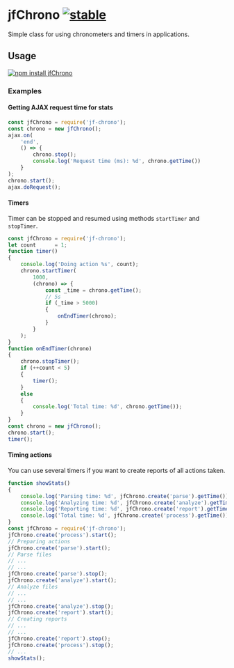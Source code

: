 # jfChrono [![stable](http://badges.github.io/stability-badges/dist/stable.svg)](http://github.com/badges/stability-badges)

Simple class for using chronometers and timers in applications.

## Usage

[![npm install jfChrono](https://nodei.co/npm/jf-chrono.png?compact=true)](https://npmjs.org/package/jf-chrono/)

### Examples

#### Getting AJAX request time for stats

```js
const jfChrono = require('jf-chrono');
const chrono = new jfChrono();
ajax.on(
    'end', 
    () => {
        chrono.stop();
        console.log('Request time (ms): %d', chrono.getTime())
    }
);
chrono.start();
ajax.doRequest();
```

#### Timers

Timer can be stopped and resumed using methods `startTimer` and `stopTimer`.

```js
const jfChrono = require('jf-chrono');
let count      = 1;
function timer()
{
    console.log('Doing action %s', count);
    chrono.startTimer(
        1000, 
        (chrono) => {
            const _time = chrono.getTime();
            // 5s 
            if (_time > 5000)
            {
                onEndTimer(chrono);
            }
        }
    );
}
function onEndTimer(chrono)
{
    chrono.stopTimer();
    if (++count < 5)
    {
        timer();        
    }
    else
    {
        console.log('Total time: %d', chrono.getTime());
    }
}
const chrono = new jfChrono();
chrono.start();
timer();
```

#### Timing actions

You can use several timers if you want to create reports of all actions taken.

```js
function showStats()
{
    console.log('Parsing time: %d', jfChrono.create('parse').getTime());
    console.log('Analyzing time: %d', jfChrono.create('analyze').getTime());
    console.log('Reporting time: %d', jfChrono.create('report').getTime());
    console.log('Total time: %d', jfChrono.create('process').getTime());
}
const jfChrono = require('jf-chrono');
jfChrono.create('process').start();
// Preparing actions
jfChrono.create('parse').start();
// Parse files
// ...
// ...
jfChrono.create('parse').stop();
jfChrono.create('analyze').start();
// Analyze files
// ...
// ...
jfChrono.create('analyze').stop();
jfChrono.create('report').start();
// Creating reports
// ...
// ...
jfChrono.create('report').stop();
jfChrono.create('process').stop();
// ...
showStats();
```
